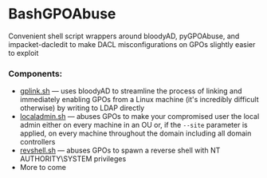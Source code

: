 # BashGPOAbuse
Convenient shell script wrappers around bloodyAD, pyGPOAbuse, and impacket-dacledit to make DACL misconfigurations on GPOs slightly easier to exploit

### Components:
* [gplink.sh](gplink.sh) — uses bloodyAD to streamline the process of linking and immediately enabling GPOs from a Linux machine (it's incredibly difficult otherwise) by writing to LDAP directly
* [localadmin.sh](localadmin.sh) — abuses GPOs to make your compromised user the local admin either on every machine in an OU or, if the `--site` parameter is applied, on every machine throughout the domain including all domain controllers
* [revshell.sh](revshell.sh) — abuses GPOs to spawn a reverse shell with NT AUTHORITY\SYSTEM privileges
* More to come